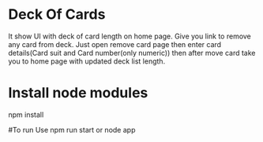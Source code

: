 # Deck Of Cards
It show UI with deck of card length on home page.
Give you link to remove any card from deck.
Just open remove card page then enter card details(Card suit and Card number(only numeric))
then after move card take you to home page with updated deck list length.

# Install node modules
npm install

#To run Use 
npm run start
or 
node app

